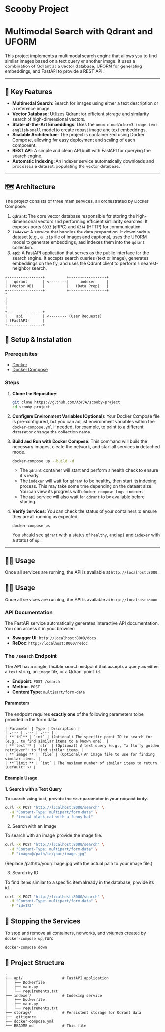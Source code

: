 # Scooby Project

# Multimodal Search with Qdrant and UFORM

This project implements a multimodal search engine that allows you to find similar images based on a text query or another image. It uses a combination of Qdrant as a vector database, UFORM for generating embeddings, and FastAPI to provide a REST API.

---

## 🚀 Key Features

* **Multimodal Search**: Search for images using either a text description or a reference image.
* **Vector Database**: Utilizes Qdrant for efficient storage and similarity search of high-dimensional vectors.
* **State-of-the-Art Embeddings**: Uses the `unum-cloud/uform3-image-text-english-small` model to create robust image and text embeddings.
* **Scalable Architecture**: The project is containerized using Docker Compose, allowing for easy deployment and scaling of each component.
* **REST API**: A simple and clean API built with FastAPI for querying the search engine.
* **Automatic Indexing**: An indexer service automatically downloads and processes a dataset, populating the vector database.

---

## 🗺️ Architecture

The project consists of three main services, all orchestrated by Docker Compose:

1.  **`qdrant`**: The core vector database responsible for storing the high-dimensional vectors and performing efficient similarity searches. It exposes ports `6333` (gRPC) and `6334` (HTTP) for communication.
2.  **`indexer`**: A service that handles the data preparation. It downloads a dataset (e.g., a `.zip` file of images and captions), uses the UFORM model to generate embeddings, and indexes them into the `qdrant` collection.
3.  **`api`**: A FastAPI application that serves as the public interface for the search engine. It accepts search queries (text or image), generates embeddings on the fly, and uses the Qdrant client to perform a nearest-neighbor search.

```
+----------------+          +-----------------+
|   qdrant       | <--------|     indexer     |
| (Vector DB)    |          |   (Data Prep)   |
+----------------+          +-----------------+
^
|
|
|
+----------------+
|    api         | <-------- (User Requests)
| (FastAPI)      |
+----------------+
```

## 🔧 Setup & Installation

### Prerequisites

* [Docker](https://www.docker.com/get-started)
* [Docker Compose](https://docs.docker.com/compose/install/)

### Steps

1.  **Clone the Repository**:
    ```bash
    git clone https://github.com/AbrJA/scooby-project
    cd scooby-project
    ```

2.  **Configure Environment Variables (Optional)**:
    Your Docker Compose file is pre-configured, but you can adjust environment variables within the `docker-compose.yml` if needed, for example, to point to a different dataset or change the collection name.

3.  **Build and Run with Docker Compose**:
    This command will build the necessary images, create the network, and start all services in detached mode.

    ```bash
    docker-compose up --build -d
    ```
    * The `qdrant` container will start and perform a health check to ensure it's ready.
    * The `indexer` will wait for `qdrant` to be healthy, then start its indexing process. This may take some time depending on the dataset size. You can view its progress with `docker-compose logs indexer`.
    * The `api` service will also wait for `qdrant` to be available before starting.

4.  **Verify Services**:
    You can check the status of your containers to ensure they are all running as expected.
    ```bash
    docker-compose ps
    ```
    You should see `qdrant` with a status of `healthy`, and `api` and `indexer` with a status of `up`.

---

## 👩‍💻 Usage

Once all services are running, the API is available at `http://localhost:8000`.

## 👩‍💻 Usage

Once all services are running, the API is available at `http://localhost:8000`.

### API Documentation

The FastAPI service automatically generates interactive API documentation. You can access it in your browser:

* **Swagger UI**: `http://localhost:8000/docs`
* **ReDoc**: `http://localhost:8000/redoc`

### The `/search` Endpoint

The API has a single, flexible search endpoint that accepts a query as either a `text` string, an `image` file, or a Qdrant point `id`.

* **Endpoint**: `POST /search`
* **Method**: `POST`
* **Content Type**: `multipart/form-data`

#### Parameters

The endpoint requires **exactly one** of the following parameters to be provided in the form data:

```
| Parameter | Type | Description |
| :--- | :--- | :--- |
| **`id`** | `int` | (Optional) The specific point ID to search for (e.g., to find similar items to a known one). |
| **`text`** | `str` | (Optional) A text query (e.g., "a fluffy golden retriever") to find similar items. |
| **`image`** | `file` | (Optional) An image file to use for finding similar items. |
| **`limit`** | `int` | The maximum number of similar items to return. (Default: 5) |
```

#### Example Usage

**1. Search with a Text Query**

To search using text, provide the `text` parameter in your request body.

```bash
curl -X POST "http://localhost:8000/search" \
  -H "Content-Type: multipart/form-data" \
  -F "text=A black cat with a funny hat"
```

2. Search with an Image

To search with an image, provide the image file.

```bash
curl -X POST "http://localhost:8000/search" \
  -H "Content-Type: multipart/form-data" \
  -F "image=@/path/to/your/image.jpg"
```
(Replace /path/to/your/image.jpg with the actual path to your image file.)

3. Search by ID

To find items similar to a specific item already in the database, provide its id.

```bash
curl -X POST "http://localhost:8000/search" \
  -H "Content-Type: multipart/form-data" \
  -F "id=123"
```

## 🛑 Stopping the Services

To stop and remove all containers, networks, and volumes created by `docker-compose up`, run:

```bash
docker-compose down
```

## 📂 Project Structure

```
.
├── api/                  # FastAPI application
│   ├── Dockerfile
│   ├── main.py
│   └── requirements.txt
├── indexer/              # Indexing service
│   ├── Dockerfile
│   ├── main.py
│   └── requirements.txt
├── storage/              # Persistent storage for Qdrant data
├── .gitignore
├── docker-compose.yml
└── README.md             # This file
```
